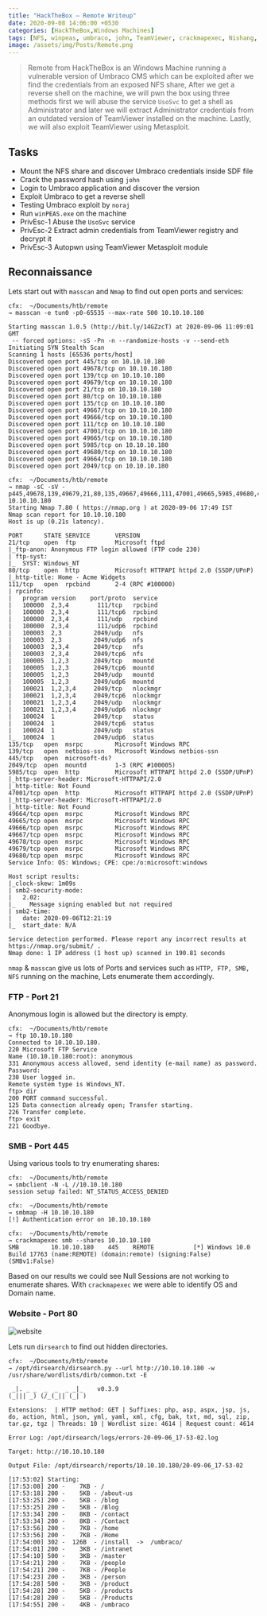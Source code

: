 ```yaml
---
title: "HackTheBox — Remote Writeup"
date: 2020-09-08 14:06:00 +0530
categories: [HackTheBox,Windows Machines]
tags: [NFS, winpeas, umbraco, john, TeamViewer, crackmapexec, Nishang, usosvc, decrypt, AES, remote, SHA1]
image: /assets/img/Posts/Remote.png
---
```


> Remote from HackTheBox is an Windows Machine running a vulnerable version of Umbraco CMS which can be exploited after we find the credentials from an exposed NFS share, After we get a reverse shell on the machine, we will pwn the box using three methods first we will abuse the service `UsoSvc` to get a shell as Administrator and later we will extract Administrator credentials from an outdated version of TeamViewer installed on the machine. Lastly, we will also exploit TeamViewer using Metasploit.

## Tasks

- Mount the NFS share and discover Umbraco credentials inside SDF file
- Crack the password hash using `john`
- Login to Umbraco application and discover the version
- Exploit Umbraco to get a reverse shell
- Testing Umbraco exploit by `noraj`
- Run `winPEAS.exe` on the machine
- PrivEsc-1 Abuse the `UsoSvc` service
- PrivEsc-2 Extract admin credentials from TeamViewer registry and decrypt it
- PrivEsc-3 Autopwn using TeamViewer Metasploit module

## Reconnaissance

Lets start out with `masscan` and `Nmap` to find out open ports and services:

```shell
cfx:  ~/Documents/htb/remote
→ masscan -e tun0 -p0-65535 --max-rate 500 10.10.10.180

Starting masscan 1.0.5 (http://bit.ly/14GZzcT) at 2020-09-06 11:09:01 GMT
 -- forced options: -sS -Pn -n --randomize-hosts -v --send-eth
Initiating SYN Stealth Scan
Scanning 1 hosts [65536 ports/host]
Discovered open port 445/tcp on 10.10.10.180
Discovered open port 49678/tcp on 10.10.10.180
Discovered open port 139/tcp on 10.10.10.180
Discovered open port 49679/tcp on 10.10.10.180
Discovered open port 21/tcp on 10.10.10.180
Discovered open port 80/tcp on 10.10.10.180
Discovered open port 135/tcp on 10.10.10.180
Discovered open port 49667/tcp on 10.10.10.180
Discovered open port 49666/tcp on 10.10.10.180
Discovered open port 111/tcp on 10.10.10.180
Discovered open port 47001/tcp on 10.10.10.180
Discovered open port 49665/tcp on 10.10.10.180
Discovered open port 5985/tcp on 10.10.10.180
Discovered open port 49680/tcp on 10.10.10.180
Discovered open port 49664/tcp on 10.10.10.180
Discovered open port 2049/tcp on 10.10.10.180

cfx:  ~/Documents/htb/remote
→ nmap -sC -sV -p445,49678,139,49679,21,80,135,49667,49666,111,47001,49665,5985,49680,49664,2049 10.10.10.180
Starting Nmap 7.80 ( https://nmap.org ) at 2020-09-06 17:49 IST
Nmap scan report for 10.10.10.180
Host is up (0.21s latency).

PORT      STATE SERVICE       VERSION
21/tcp    open  ftp           Microsoft ftpd
|_ftp-anon: Anonymous FTP login allowed (FTP code 230)
| ftp-syst:
|_  SYST: Windows_NT
80/tcp    open  http          Microsoft HTTPAPI httpd 2.0 (SSDP/UPnP)
|_http-title: Home - Acme Widgets
111/tcp   open  rpcbind       2-4 (RPC #100000)
| rpcinfo:
|   program version    port/proto  service
|   100000  2,3,4        111/tcp   rpcbind
|   100000  2,3,4        111/tcp6  rpcbind
|   100000  2,3,4        111/udp   rpcbind
|   100000  2,3,4        111/udp6  rpcbind
|   100003  2,3         2049/udp   nfs
|   100003  2,3         2049/udp6  nfs
|   100003  2,3,4       2049/tcp   nfs
|   100003  2,3,4       2049/tcp6  nfs
|   100005  1,2,3       2049/tcp   mountd
|   100005  1,2,3       2049/tcp6  mountd
|   100005  1,2,3       2049/udp   mountd
|   100005  1,2,3       2049/udp6  mountd
|   100021  1,2,3,4     2049/tcp   nlockmgr
|   100021  1,2,3,4     2049/tcp6  nlockmgr
|   100021  1,2,3,4     2049/udp   nlockmgr
|   100021  1,2,3,4     2049/udp6  nlockmgr
|   100024  1           2049/tcp   status
|   100024  1           2049/tcp6  status
|   100024  1           2049/udp   status
|_  100024  1           2049/udp6  status
135/tcp   open  msrpc         Microsoft Windows RPC
139/tcp   open  netbios-ssn   Microsoft Windows netbios-ssn
445/tcp   open  microsoft-ds?
2049/tcp  open  mountd        1-3 (RPC #100005)
5985/tcp  open  http          Microsoft HTTPAPI httpd 2.0 (SSDP/UPnP)
|_http-server-header: Microsoft-HTTPAPI/2.0
|_http-title: Not Found
47001/tcp open  http          Microsoft HTTPAPI httpd 2.0 (SSDP/UPnP)
|_http-server-header: Microsoft-HTTPAPI/2.0
|_http-title: Not Found
49664/tcp open  msrpc         Microsoft Windows RPC
49665/tcp open  msrpc         Microsoft Windows RPC
49666/tcp open  msrpc         Microsoft Windows RPC
49667/tcp open  msrpc         Microsoft Windows RPC
49678/tcp open  msrpc         Microsoft Windows RPC
49679/tcp open  msrpc         Microsoft Windows RPC
49680/tcp open  msrpc         Microsoft Windows RPC
Service Info: OS: Windows; CPE: cpe:/o:microsoft:windows

Host script results:
|_clock-skew: 1m09s
| smb2-security-mode:
|   2.02:
|_    Message signing enabled but not required
| smb2-time:
|   date: 2020-09-06T12:21:19
|_  start_date: N/A

Service detection performed. Please report any incorrect results at https://nmap.org/submit/ .
Nmap done: 1 IP address (1 host up) scanned in 190.81 seconds
```
`nmap` & `masscan` give us lots of Ports and services such as `HTTP, FTP, SMB, NFS` running on the machine, Lets enumerate them accordingly.

### FTP - Port 21

Anonymous login is allowed but the directory is empty.

```shell
cfx:  ~/Documents/htb/remote
→ ftp 10.10.10.180
Connected to 10.10.10.180.
220 Microsoft FTP Service
Name (10.10.10.180:root): anonymous
331 Anonymous access allowed, send identity (e-mail name) as password.
Password:
230 User logged in.
Remote system type is Windows_NT.
ftp> dir
200 PORT command successful.
125 Data connection already open; Transfer starting.
226 Transfer complete.
ftp> exit
221 Goodbye.
```

### SMB - Port 445

Using various tools to try enumerating shares:

```shell
cfx:  ~/Documents/htb/remote
→ smbclient -N -L //10.10.10.180
session setup failed: NT_STATUS_ACCESS_DENIED

cfx:  ~/Documents/htb/remote
→ smbmap -H 10.10.10.180
[!] Authentication error on 10.10.10.180

cfx:  ~/Documents/htb/remote
→ crackmapexec smb --shares 10.10.10.180
SMB         10.10.10.180    445    REMOTE           [*] Windows 10.0 Build 17763 (name:REMOTE) (domain:remote) (signing:False) (SMBv1:False)
```

Based on our results we could see Null Sessions are not working to enumerate shares. With `crackmapexec` we were able to identify OS and Domain name.

### Website - Port 80

![website](/assets/img/Posts/Remote/website.png)

Lets run `dirsearch` to find out hidden directories.

```console
cfx:  ~/Documents/htb/remote
→ /opt/dirsearch/dirsearch.py --url http://10.10.10.180 -w /usr/share/wordlists/dirb/common.txt -E

 _|. _ _  _  _  _ _|_    v0.3.9
(_||| _) (/_(_|| (_| )

Extensions:  | HTTP method: GET | Suffixes: php, asp, aspx, jsp, js, do, action, html, json, yml, yaml, xml, cfg, bak, txt, md, sql, zip, tar.gz, tgz | Threads: 10 | Wordlist size: 4614 | Request count: 4614

Error Log: /opt/dirsearch/logs/errors-20-09-06_17-53-02.log

Target: http://10.10.10.180

Output File: /opt/dirsearch/reports/10.10.10.180/20-09-06_17-53-02

[17:53:02] Starting:
[17:53:08] 200 -    7KB - /
[17:53:18] 200 -    5KB - /about-us
[17:53:25] 200 -    5KB - /blog
[17:53:25] 200 -    5KB - /Blog
[17:53:34] 200 -    8KB - /contact
[17:53:34] 200 -    8KB - /Contact
[17:53:56] 200 -    7KB - /home
[17:53:56] 200 -    7KB - /Home
[17:54:00] 302 -  126B  - /install  ->  /umbraco/
[17:54:01] 200 -    3KB - /intranet
[17:54:10] 500 -    3KB - /master
[17:54:21] 200 -    7KB - /people
[17:54:21] 200 -    7KB - /People
[17:54:23] 200 -    3KB - /person
[17:54:28] 500 -    3KB - /product
[17:54:28] 200 -    5KB - /products
[17:54:28] 200 -    5KB - /Products
[17:54:55] 200 -    4KB - /umbraco

